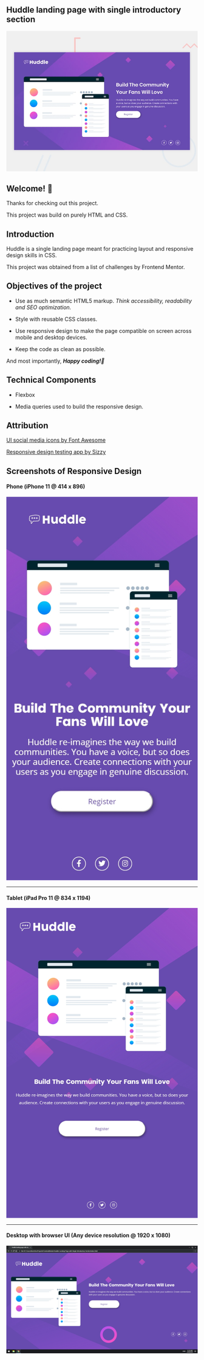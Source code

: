 ## Huddle landing page with single introductory section

![Design preview for the Huddle landing page with single introductory section](./design/desktop-preview.jpg)

## Welcome! 👋

Thanks for checking out this project.

This project was build on purely HTML and CSS.

## Introduction

Huddle is a single landing page meant for practicing layout and responsive design skills in CSS.

This project was obtained from a list of challenges by Frontend Mentor.

## Objectives of the project

* Use as much semantic HTML5 markup. *Think accessibility, readability and SEO optimization.*

* Style with reusable CSS classes. 

* Use responsive design to make the page compatible on screen across mobile and desktop devices.

* Keep the code as clean as possible.

And most importantly, _**Happy coding!🚀**_

## Technical Components

* Flexbox

* Media queries used to build the responsive design.

## Attribution

[UI social media icons by Font Awesome](https://fontawesome.com/ "Font Awesome")

[Responsive design testing app by Sizzy](https://a.paddle.com/v2/click/49831/114619?link=1947/ "Sizzy")

## Screenshots of Responsive Design

#### Phone (iPhone 11 @ 414 x 896)
![Page preview on iPhone 11](./screenshots/Sizzy-iPhone-11.png)
<hr />

#### Tablet (iPad Pro 11 @ 834 x 1194)
![Page preview on iPad Pro 11](./screenshots/Sizzy-iPad-Pro-11.png)
<hr />

#### Desktop with browser UI (Any device resolution @ 1920 x 1080)
![Page preview on desktop device](./screenshots/Sizzy-Desktop.png)
